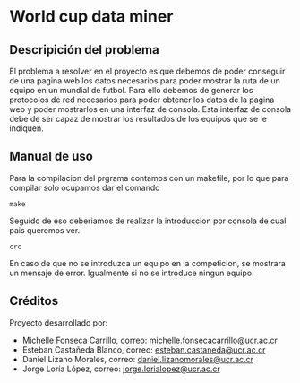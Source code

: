 # **World cup data miner**

## Descripición del problema
El problema a resolver en el proyecto es que debemos de poder conseguir de una pagina web los datos
necesarios para poder mostrar la ruta de un equipo en un mundial de futbol. Para ello debemos de
generar los protocolos de red necesarios para poder obtener los datos de la pagina web y poder
mostrarlos en una interfaz de consola. Esta interfaz de consola debe de ser capaz de mostrar los
resultados de los equipos que se le indiquen.

## Manual de uso
Para la compilacion del prgrama contamos con un makefile, por lo que para compilar solo ocupamos dar el comando
```
make

```
Seguido de eso deberiamos de realizar la introduccion por consola de cual pais queremos ver.
```
crc
```
En caso de que no se introduzca un equipo en la competicion, se mostrara un mensaje de error.
Igualmente si no se introduce ningun equipo.

## Créditos

Proyecto desarrollado por:
* Michelle Fonseca Carrillo, correo: michelle.fonsecacarrillo@ucr.ac.cr
* Esteban Castañeda Blanco, correo: esteban.castaneda@ucr.ac.cr
* Daniel Lizano Morales, correo: daniel.lizanomorales@ucr.ac.cr
* Jorge Loría López, correo: jorge.lorialopez@ucr.ac.cr